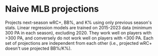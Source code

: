 # Naive MLB projections
Projects next-season wRC+, BB%, and K% using only previous season's stats. Linear regression models are trained on 2015-2023 data (minimum 300 PA in each season), excluding 2020. They work well on players with >300 PA, and conversely do not work well on players with <300 PA. Each set of projections are independent from each other (i.e., projected wRC+ doesn't use projected BB%/K%).